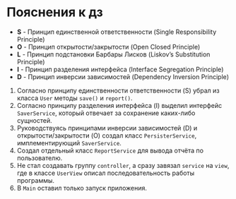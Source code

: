 # Пояснения к дз

* **S** - Принцип единственной ответственности (Single Responsibility Principle)
* **O** - Принцип открытости/закрытости (Open Closed Principle)
* **L** - Принцип подстановки Барбары Лисков (Liskov’s Substitution Principle)
* **I** - Принцип разделения интерфейса (Interface Segregation Principle)
* **D** - Принцип инверсии зависимостей (Dependency Inversion Principle)

1. Согласно принципу единственности ответственности (S) убрал из класса `User` методы `save()` и `report()`.
2. Согласно принципу разделения интерфейса (I) выделил интерфейс `SaverService`, который отвечает за сохранение каких-либо сущностей.
3. Руководствуясь принципами инверсии зависимостей (D) и открытости/закрытости (O) создал класс `PersisterService`, имплементирующий `SaverService`.
4. Создал отдельный класс `ReportService` для вывода отчёта по пользователю.
5. Не стал создавать группу `controller`, а сразу завязал `service` на `view`, где в классе `UserView` описал последовательность работы программы.
6. В `Main` оставил только запуск приложения.